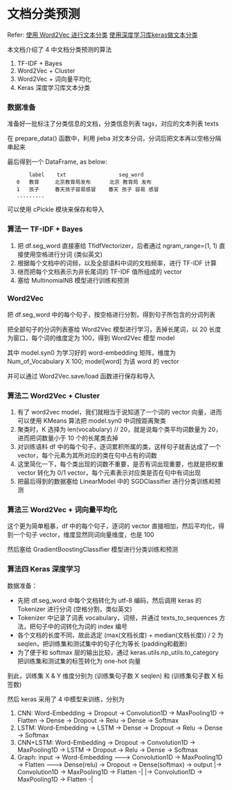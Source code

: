 文档分类预测
==================

Refer: [使用 Word2Vec 进行文本分类](http://xccds1977.blogspot.sg/2015/05/word2vec.html) [使用深度学习库keras做文本分类](http://xccds1977.blogspot.sg/2015/11/keras.html)

本文档介绍了 4 中文档分类预测的算法

1. TF-IDF + Bayes
2. Word2Vec + Cluster
3. Word2Vec + 词向量平均化
4. Keras 深度学习库文本分类

### 数据准备

准备好一批标注了分类信息的文档，分类信息列表 tags，对应的文本列表 texts

在 prepare_data() 函数中，利用 jieba 对文本分词，分词后把文本再以空格分隔串起来

最后得到一个 DataFrame, as below:
```
       label    txt                 seg_word
   0   教育     北京教育局发布      北京 教育局 发布
   1   孩子     春天孩子容易感冒    春天 孩子 容易 感冒
   .........
```
可以使用 cPickle 模块来保存和导入

### 算法一  TF-IDF + Bayes

1. 把 df.seg_word 直接塞给 TfidfVectorizer，后者通过 ngram_range=(1, 1) 直接使用空格进行分词 (类似英文)
2. 根据每个文档中的词频，以及全部语料中词的文档频率，进行 TF-IDF 计算
3. 继而把每个文档表示为非长尾词的 TF-IDF 值所组成的 vector
4. 塞给 MultinomialNB 模型进行训练和预测

### Word2Vec

把 df.seg_word 中的每个句子，按空格进行分割，得到句子所包含的分词列表

把全部句子的分词列表塞给 Word2Vec 模型进行学习，丢掉长尾词，以 20 长度为窗口，每个词的维度定为 100，得到 Word2Vec 模型 model

其中 model.syn0 为学习好的 word-embedding 矩阵，维度为 Num_of_Vocabulary X 100; model[word] 为该 word 的 vector

并可以通过 Word2Vec.save/load 函数进行保存和导入

### 算法二  Word2Vec + Cluster

1. 有了 word2vec model，我们就相当于说知道了一个词的 vector 向量，进而可以使用 KMeans 算法把 model.syn0 中词按距离聚类
2. 聚类时，K 选择为 len(vocabulary) // 20，就是说每个类平均词数量为 20，进而把词数量小于 10 个的长尾类去掉
3. 对训练语料 df 中的每个句子，逐词累积所属的类，这样句子就表达成了一个 vector，每个元素为其所对应的类在句中占有的词数
4. 这里简化一下，每个类出现的词数不重要，是否有词出现重要，也就是把权重 vector 转化为 0/1 vector，每个元素表示对应类是否在句中有词出现
5. 把最后得到的数据塞给 LinearModel 中的 SGDClassifier 进行分类训练和预测

### 算法三  Word2Vec + 词向量平均化

这个更为简单粗暴，df 中的每个句子，逐词的 vector 直接相加，然后平均化，得到一个句子 vector，维度显然同词向量维度，也是 100

然后塞给 GradientBoostingClassifier 模型进行分类训练和预测

### 算法四 Keras 深度学习

数据准备：

- 先把 df.seg_word 中每个文档转化为 utf-8 编码，然后调用 keras 的 Tokenizer 进行分词 (空格分割，类似英文)
- Tokenizer 中记录了词表 vocabulary，词频，并通过 texts_to_sequences 方法，把句子中的词转化为词的 index 编号
- 各个文档的长度不同，故此选定 (max(文档长度) + median(文档长度)) / 2 为 seqlen，把训练集和测试集中的句子化为等长 (padding和截断)
- 为了便于和 softmax 层的输出比较，通过 keras.utils.np_utils.to_category 把训练集和测试集的标签转化为 one-hot 向量

到此，训练集 X & Y 维度分别为 (训练集句子数 X seqlen) 和 (训练集句子数 X 标签数)

然后 keras 采用了 4 中模型来训练，分别为

1. CNN: Word-Embedding -> Dropout -> Convolution1D -> MaxPooling1D -> Flatten -> Dense -> Dropout -> Relu -> Dense -> Softmax
2. LSTM: Word-Embedding -> LSTM -> Dense -> Dropout -> Relu -> Dense -> Softmax
3. CNN+LSTM: Word-Embedding -> Dropout -> Convolution1D -> MaxPooling1D -> LSTM -> Dropout -> Relu -> Dense -> Softmax
4. Graph:
    input -> Word-Embedding ---> Convolution1D -> MaxPooling1D -> Flatten ---> Dense(relu) -> Dropout -> Dense(softmax) -> output
                             |-> Convolution1D -> MaxPooling1D -> Flatten -|
                             |-> Convolution1D -> MaxPooling1D -> Flatten -|

